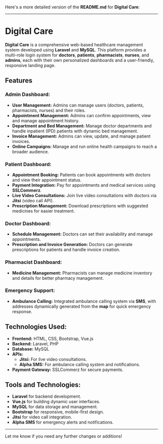 Here's a more detailed version of the **README.md** for **Digital Care**:

---

# **Digital Care**

**Digital Care** is a comprehensive web-based healthcare management system developed using **Laravel** and **MySQL**. This platform provides a multi-role login system for **doctors**, **patients**, **pharmacists**, **nurses**, and **admins**, each with their own personalized dashboards and a user-friendly, responsive landing page.

## Features

### **Admin Dashboard:**
- **User Management:** Admins can manage users (doctors, patients, pharmacists, nurses) and their roles.
- **Appointment Management:** Admins can confirm appointments, view and manage appointment history.
- **Department and Bed Management:** Manage doctor departments and handle inpatient (IPD) patients with dynamic bed management.
- **Invoice Management:** Admins can view, update, and manage patient invoices.
- **Online Campaigns:** Manage and run online health campaigns to reach a broader audience.

### **Patient Dashboard:**
- **Appointment Booking:** Patients can book appointments with doctors and view their appointment status.
- **Payment Integration:** Pay for appointments and medical services using **SSLCommerz**.
- **Live Video Consultations:** Join live video consultations with doctors via **Jitsi** (video call API).
- **Prescription Management:** Download prescriptions with suggested medicines for easier treatment.

### **Doctor Dashboard:**
- **Schedule Management:** Doctors can set their availability and manage appointments.
- **Prescription and Invoice Generation:** Doctors can generate prescriptions for patients and handle invoice creation.

### **Pharmacist Dashboard:**
- **Medicine Management:** Pharmacists can manage medicine inventory and details for better pharmacy management.

### **Emergency Support:**
- **Ambulance Calling:** Integrated ambulance calling system via **SMS**, with addresses dynamically generated from the **map** for quick emergency response.

## Technologies Used:
- **Frontend:** HTML, CSS, Bootstrap, Vue.js
- **Backend:** Laravel, PHP
- **Database:** MySQL
- **APIs:** 
  - **Jitsi:** For live video consultations.
  - **Alpha SMS:** For ambulance calling system and notifications.
- **Payment Gateway:** SSLCommerz for secure payments.

## Tools and Technologies:
- **Laravel** for backend development.
- **Vue.js** for building dynamic user interfaces.
- **MySQL** for data storage and management.
- **Bootstrap** for responsive, mobile-first design.
- **Jitsi** for video call integration.
- **Alpha SMS** for emergency alerts and notifications.

---

Let me know if you need any further changes or additions!
